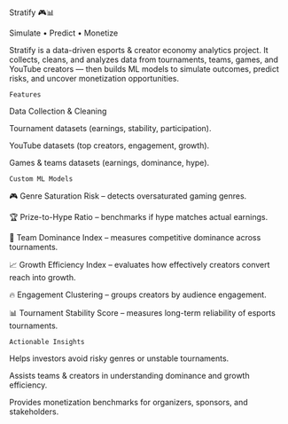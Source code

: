 Stratify 🎮📊

Simulate • Predict • Monetize

Stratify is a data-driven esports & creator economy analytics project.
It collects, cleans, and analyzes data from tournaments, teams, games, and YouTube creators — then builds ML models to simulate outcomes, predict risks, and uncover monetization opportunities.

    Features

Data Collection & Cleaning

Tournament datasets (earnings, stability, participation).

YouTube datasets (top creators, engagement, growth).

Games & teams datasets (earnings, dominance, hype).

    Custom ML Models

🎮 Genre Saturation Risk – detects oversaturated gaming genres.

🏆 Prize-to-Hype Ratio – benchmarks if hype matches actual earnings.

👑 Team Dominance Index – measures competitive dominance across tournaments.

📈 Growth Efficiency Index – evaluates how effectively creators convert reach into growth.

🔥 Engagement Clustering – groups creators by audience engagement.

📊 Tournament Stability Score – measures long-term reliability of esports tournaments.

    Actionable Insights

Helps investors avoid risky genres or unstable tournaments.

Assists teams & creators in understanding dominance and growth efficiency.

Provides monetization benchmarks for organizers, sponsors, and stakeholders.
